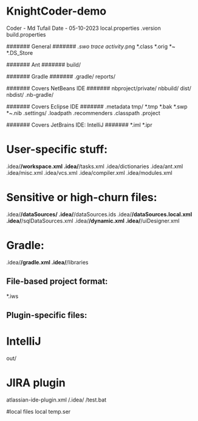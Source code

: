 # KnightCoder-demo
Coder - Md Tufail
Date - 05-10-2023
local.properties
.version
build.properties

####### General #######
*.swo
trace
activity*.png
*.class
*.orig
*~
*.DS_Store

####### Ant #######
build/

####### Gradle #######
.gradle/
reports/

####### Covers NetBeans IDE #######
nbproject/private/
nbbuild/
dist/
nbdist/
.nb-gradle/

####### Covers Eclipse IDE #######
.metadata
tmp/
*.tmp
*.bak
*.swp
*~.nib
.settings/
.loadpath
.recommenders
.classpath
.project

####### Covers JetBrains IDE: IntelliJ #######
*.iml
*.ipr

# User-specific stuff:
.idea/**/workspace.xml
.idea/**/tasks.xml
.idea/dictionaries
.idea/ant.xml
.idea/misc.xml
.idea/vcs.xml
.idea/compiler.xml
.idea/modules.xml

# Sensitive or high-churn files:
.idea/**/dataSources/
.idea/**/dataSources.ids
.idea/**/dataSources.local.xml
.idea/**/sqlDataSources.xml
.idea/**/dynamic.xml
.idea/**/uiDesigner.xml

# Gradle:
.idea/**/gradle.xml
.idea/**/libraries

## File-based project format:
*.iws

## Plugin-specific files:

# IntelliJ
out/

# JIRA plugin
atlassian-ide-plugin.xml
/.idea/
/test.bat

#local files
local
temp.ser
<!-- szjdfzzkh.xjcnzcv -->
<!-- aSHdZ>KJbncZXNBCk.ALKZSNCXmkbZNC n ACZKB -->

